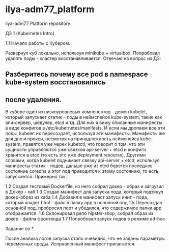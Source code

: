 # ilya-adm77_platform
ilya-adm77 Platform repository

ДЗ 1 (Kubernetes Intro)

1.1 Начало работы с Кубером.

Развернул куб локально, используя minikube + virtualbox. Попробовал удалять поды - кластер восстанавливается.
Отвечаю на вопрос из ДЗ:

## Разберитесь почему все pod в namespace kube-system восстановились
## после удаления.

В кубере один из низкоуровневых компонентов - демон kubelet, который запускает статик - поды в неймспейсе kube-system, такие как апи-сервер, шедулер, etcd и тд. Для них я вижу описанные манифесты в виде конфигов в /etc/kubernetes/manifests. И если мы дропаем все эти поды, kubelet их пересоздает, используя эти манифесты.
Манифесты же для днс и прокси, несмотря на принадлежность неймспейсу kube-system, правятся уже черех kubetctl,
что говорит о том, что эти сущности управляются уже связкой api-server + etcd и конфиги хранятся в etcd (то есть это уже deployment resourse).
Другими словами, когда kubelet поднимает связку api-server + etcd, используя манифесты статик - подов, дальше уже из etcd берется последнее состояние coredns и этот под приводится к этому состоянию, то есть запускается. Примерно так.

1.2 Создал тестовый Dockerfile, из него собрал докер - образ и загрузил в Докер - хаб
1.3 Создал манифест для запуска пода, который подтянул докер-образ из хаба
1.4 Добавил в манифест запуск инит - пода, который кладет html - файл в папку app в основной под
1.5 Пересоздал основной под, пробросил порт и убедился, что содержимое папки app отображается.
1.6 Cклонировал репо hipster-shop, собрал образ из докер - файла фронтенда
1.7 Попробовал запуск подов в режиме  ad-hoc

Задание со *

После анализа логов запуска стало очевидно, что не заданы параметры переменных среды.
Исправленный манифест прилагается.





